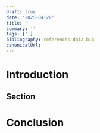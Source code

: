 ```yaml
---
draft: true
date: '2025-04-28'
title: ''
summary: ''
tags: ['']
bibliography: references-data.bib
canonicalUrl:
---
```


# Introduction

## Section

# Conclusion
